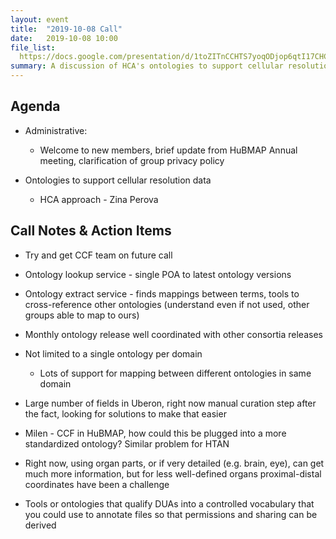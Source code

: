 ```yaml
---
layout: event
title:  "2019-10-08 Call"
date:   2019-10-08 10:00
file_list:
  https://docs.google.com/presentation/d/1toZITnCCHTS7yoqODjop6qtI17CHCiyEJLInREQJSsc/edit#slide=id.g62e11bdf07_0_0: presentation slides
summary: A discussion of HCA's ontologies to support cellular resolution data with guest speaker Zina Perova.
---
```

## Agenda
- Administrative:
  - Welcome to new members, brief update from HuBMAP Annual meeting, clarification of group privacy policy

- Ontologies to support cellular resolution data
  - HCA approach - Zina Perova


## Call Notes & Action Items
- Try and get CCF team on future call
- Ontology lookup service - single POA to latest ontology versions
- Ontology extract service - finds mappings between terms, tools to cross-reference other ontologies (understand even if not used, other groups able to map to ours)
- Monthly ontology release well coordinated with other consortia releases

- Not limited to a single ontology per domain
  - Lots of support for mapping between different ontologies in same domain
- Large number of fields in Uberon, right now manual curation step after the fact, looking for solutions to make that easier
- Milen - CCF in HuBMAP, how could this be plugged into a more standardized ontology? Similar problem for HTAN
- Right now, using organ parts, or if very detailed (e.g. brain, eye), can get much more information, but for less well-defined organs proximal-distal coordinates have been a challenge
- Tools or ontologies that qualify DUAs into a controlled vocabulary that you could use to annotate files so that permissions and sharing can be derived
